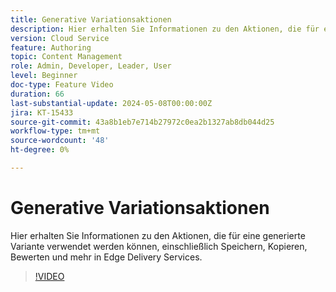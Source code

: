 ```yaml
---
title: Generative Variationsaktionen
description: Hier erhalten Sie Informationen zu den Aktionen, die für eine generierte Variante verwendet werden können, einschließlich Speichern, Kopieren, Bewerten und mehr in Edge Delivery Services.
version: Cloud Service
feature: Authoring
topic: Content Management
role: Admin, Developer, Leader, User
level: Beginner
doc-type: Feature Video
duration: 66
last-substantial-update: 2024-05-08T00:00:00Z
jira: KT-15433
source-git-commit: 43a8b1eb7e714b27972c0ea2b1327ab8db044d25
workflow-type: tm+mt
source-wordcount: '48'
ht-degree: 0%

---
```



# Generative Variationsaktionen

Hier erhalten Sie Informationen zu den Aktionen, die für eine generierte Variante verwendet werden können, einschließlich Speichern, Kopieren, Bewerten und mehr in Edge Delivery Services.

>[!VIDEO](https://video.tv.adobe.com/v/3428795/?learn=on)
